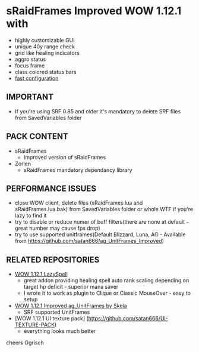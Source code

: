 # sRaidFrames Improved WOW 1.12.1 with

- highly customizable GUI 
- unique 40y range check
- grid like healing indicators
- aggro status
- focus frame
- class colored status bars
- [fast configuration](https://www.youtube.com/watch?v=WEYpvmRHAXg&feature=youtu.be)


## IMPORTANT
- If you're using SRF 0.85 and older it's mandatory to delete SRF files from SavedVariables folder

## PACK CONTENT
- sRaidFrames
  - improved version of sRaidFrames
- Zorlen 
  - sRaidFrames mandatory dependancy library

## PERFORMANCE ISSUES
- close WOW client, delete files (sRaidFrames.lua and sRaidFrames.lua.bak) from SavedVariables folder or whole WTF if you're lazy to find it
- try to disable or reduce numer of buff filters(there are none at default - great number may cause fps drop)
- try to use supported unitframes(Default Blizzard, Luna, AG - Available from https://github.com/satan666/ag_UnitFrames_Improved)

## RELATED REPOSITORIES
- [WOW 1.12.1 LazySpell](https://github.com/satan666/LazySpell)
	- great addon providing healing spell auto rank scaling depending on target hp deficit - superior mana saver
	- I wrote it to work as plugin to Clique or Classic MouseOver - easy to setup
- [WOW 1.12.1 Improved ag_UnitFrames by Skela](https://github.com/satan666/ag_UnitFrames_Improved)
	- SRF supported UnitFrames
- [WOW 1.12.1 UI texture pack] (https://github.com/satan666/UI-TEXTURE-PACK)
	- everything looks much better
	
cheers Ogrisch



